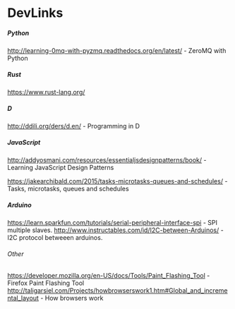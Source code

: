 # DevLinks

##### Python
http://learning-0mq-with-pyzmq.readthedocs.org/en/latest/ - ZeroMQ with Python


##### Rust
https://www.rust-lang.org/


##### D
http://ddili.org/ders/d.en/ - Programming in D


##### JavaScript
http://addyosmani.com/resources/essentialjsdesignpatterns/book/ - Learning JavaScript Design Patterns

https://jakearchibald.com/2015/tasks-microtasks-queues-and-schedules/ - Tasks, microtasks, queues and schedules


##### Arduino
https://learn.sparkfun.com/tutorials/serial-peripheral-interface-spi - SPI multiple slaves.
http://www.instructables.com/id/I2C-between-Arduinos/ - I2C protocol betweeen arduinos.

###### Other
https://developer.mozilla.org/en-US/docs/Tools/Paint_Flashing_Tool - Firefox Paint Flashing Tool
http://taligarsiel.com/Projects/howbrowserswork1.htm#Global_and_incremental_layout - How browsers work
